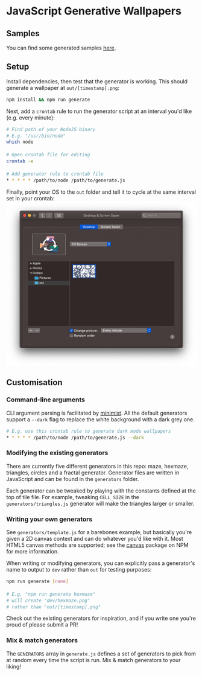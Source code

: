 # JavaScript Generative Wallpapers

## Samples
You can find some generated samples [here](samples).

## Setup
Install dependencies, then test that the generator is working. This should generate a wallpaper at `out/[timestamp].png`:
```sh
npm install && npm run generate
```

Next, add a `crontab` rule to run the generator script at an interval you'd like (e.g. every minute):
```sh
# Find path of your NodeJS binary
# E.g. "/usr/bin/node"
which node

# Open crontab file for editing
crontab -e

# Add generator rule to crontab file
* * * * * /path/to/node /path/to/generate.js
```

Finally, point your OS to the `out` folder and tell it to cycle at the same interval set in your crontab:
![macOS Desktop & Screen Saver preferences](docs/settings.png)

## Customisation

### Command-line arguments
CLI argument parsing is facilitated by [minimist](https://www.npmjs.com/package/minimist). All the default generators support a `--dark` flag to replace the white background with a dark grey one.
```sh
# E.g. use this crontab rule to generate dark mode wallpapers
* * * * * /path/to/node /path/to/generate.js --dark
```

### Modifying the existing generators
There are currently five different generators in this repo: maze, hexmaze, triangles, circles and a fractal generator. Generator files are written in JavaScript and can be found in the `generators` folder.

Each generator can be tweaked by playing with the constants defined at the top of tile file. For example, tweaking `CELL_SIZE` in the `generators/triangles.js` generator will make the triangles larger or smaller.

### Writing your own generators
See `generators/template.js` for a barebones example, but basically you're given a 2D canvas context and can do whatever you'd like with it. Most HTML5 canvas methods are supported; see the [canvas](https://www.npmjs.com/package/canvas) package on NPM for more information.

When writing or modifying generators, you can explicitly pass a generator's name to output to `dev` rather than `out` for testing purposes:
```sh
npm run generate [name]

# E.g. "npm run generate hexmaze"
# will create "dev/hexmaze.png"
# rather than "out/[timestamp].png"
```

Check out the existing generators for inspiration, and if you write one you're proud of please submit a PR!

### Mix & match generators
The `GENERATORS` array in `generate.js` defines a set of generators to pick from at random every time the script is run. Mix & match generators to your liking!
